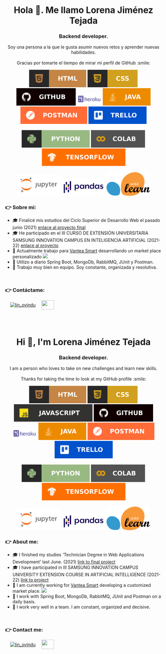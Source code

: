 <h1 align="center">Hola 👋. Me llamo Lorena Jiménez Tejada</h1>
<h3 align="center">Backend developer.</h3>
<div align="center"> Soy una persona a la que le gusta asumir nuevos retos y aprender nuevas habilidades.</div>
<br>
<div size='20px' align="center"> Gracias por tomarte el tiempo de mirar mi perfil de GitHub :smile: </div>

<p>
<div align="center">
  <img src="https://github.com/LorenaDeveloper/LorenaDeveloper/blob/main/budgets/html.svg">
  <img src="https://github.com/LorenaDeveloper/LorenaDeveloper/blob/main/budgets/css.svg">
  <img src="https://github.com/LorenaDeveloper/LorenaDeveloper/blob/main/budgets/github.svg">
  <img height = '40px' src="https://github.com/LorenaDeveloper/LorenaDeveloper/blob/main/budgets/heroku.svg">
  <img src="https://github.com/LorenaDeveloper/LorenaDeveloper/blob/main/budgets/java.svg">
  <img src="https://github.com/LorenaDeveloper/LorenaDeveloper/blob/main/budgets/postman.svg">
  <img src="https://github.com/LorenaDeveloper/LorenaDeveloper/blob/main/budgets/trello.svg">
    <br><br>
  <img src="https://github.com/LorenaDeveloper/LorenaDeveloper/blob/main/budgets/python.svg">
  <img src="https://github.com/LorenaDeveloper/LorenaDeveloper/blob/main/budgets/colab.svg">
  <img src="https://github.com/LorenaDeveloper/LorenaDeveloper/blob/main/budgets/tensorflow.svg">
    <br><br>
  <img width = '140px' src="https://github.com/LorenaDeveloper/LorenaDeveloper/blob/main/budgets/jupyter.svg">
  <img width = '140px' src="https://github.com/LorenaDeveloper/LorenaDeveloper/blob/main/budgets/pandas.png">
  <img width = '140px' src="https://github.com/LorenaDeveloper/LorenaDeveloper/blob/main/budgets/scikitlearn.png">
</div>
</p>

###  👉 Sobre mi:
- 🎓 Finalicé mis estudios del Ciclo Superior de Desarrollo Web el pasado junio (2021) [enlace al proyecto final](https://github.com/LorenaDeveloper/nice-tidy-project)
- 🎓 He participado en el III CURSO DE EXTENSIÓN UNIVERSITARIA SAMSUNG INNOVATION CAMPUS EN INTELIGENCIA ARTIFICIAL (2021-22) [enlace al proyecto](https://github.com/LorenaDeveloper/Iris-Eye)
- 🏦 Actualmente trabajo para [Vantea Smart](https://www.linkedin.com/company/vanteasmart) desarrollando un market place personalizado
      <img src="https://media.giphy.com/media/WUlplcMpOCEmTGBtBW/giphy.gif" width="30">
- 🤔 Utilizo a diario Spring Boot, MongoDb, RabbitMQ, JUnit y Postman.
- 👯 Trabajo muy bien en equipo. Soy constante, organizada y resolutiva.

<br>

###  👉 Contáctame:
&nbsp;&nbsp;&nbsp;&nbsp;<a href="https://www.linkedin.com/in/lorena-jiménez-tejada-966611176" target="blank"><img align="center" src="https://image.flaticon.com/icons/png/128/174/174857.png" alt="lin_ovindu" height="30" width="40" /></a> <span>&nbsp;&nbsp;&nbsp;</span> <a href = "mailto: developerlorena@gmail.com"><img align="center" src="https://seeklogo.com/images/G/gmail-new-2020-logo-32DBE11BB4-seeklogo.com.png" height="30" width="40" /></a>

<br><br>

<h1 align="center">Hi 👋, I'm Lorena Jiménez Tejada</h1>
<h3 align="center">Backend developer.</h3>
<div align="center"> I am a person who loves to take on new challenges and learn new skills.</div>
<br>
<div size='20px' align="center"> Thanks for taking the time to look at my GitHub profile :smile: </div>

<p>
<div align="center">
  <img src="https://github.com/LorenaDeveloper/LorenaDeveloper/blob/main/budgets/html.svg">
  <img src="https://github.com/LorenaDeveloper/LorenaDeveloper/blob/main/budgets/css.svg">
  <img src="https://github.com/LorenaDeveloper/LorenaDeveloper/blob/main/budgets/javascript.svg">
  <img src="https://github.com/LorenaDeveloper/LorenaDeveloper/blob/main/budgets/github.svg">
  <img height = '40px' src="https://github.com/LorenaDeveloper/LorenaDeveloper/blob/main/budgets/heroku.svg">
  <img src="https://github.com/LorenaDeveloper/LorenaDeveloper/blob/main/budgets/java.svg">
  <img src="https://github.com/LorenaDeveloper/LorenaDeveloper/blob/main/budgets/postman.svg">
  <img src="https://github.com/LorenaDeveloper/LorenaDeveloper/blob/main/budgets/trello.svg">
    <br><br>
  <img src="https://github.com/LorenaDeveloper/LorenaDeveloper/blob/main/budgets/python.svg">
  <img src="https://github.com/LorenaDeveloper/LorenaDeveloper/blob/main/budgets/colab.svg">
  <img src="https://github.com/LorenaDeveloper/LorenaDeveloper/blob/main/budgets/tensorflow.svg">
    <br><br>
  <img width = '140px' src="https://github.com/LorenaDeveloper/LorenaDeveloper/blob/main/budgets/jupyter.svg">
  <img width = '140px' src="https://github.com/LorenaDeveloper/LorenaDeveloper/blob/main/budgets/pandas.png">
  <img width = '140px' src="https://github.com/LorenaDeveloper/LorenaDeveloper/blob/main/budgets/scikitlearn.png">
</div>
</p>

###  👉 About me:
- 🎓 I finished my studies 'Technician Degree in Web Applications Development' last June. (2021) [link to final project](https://github.com/LorenaDeveloper/nice-tidy-project)
- 🎓 I have participated in III SAMSUNG INNOVATION CAMPUS UNIVERSITY EXTENSION COURSE IN ARTIFICIAL INTELLIGENCE (2021-22) [link to project](https://github.com/LorenaDeveloper/Iris-Eye)
- 🏦 I am currently working for [Vantea Smart](https://www.linkedin.com/company/vanteasmart) developing a customized market place. 
      <img src="https://media.giphy.com/media/WUlplcMpOCEmTGBtBW/giphy.gif" width="30">
- 🤔 I work with Spring Boot, MongoDb, RabbitMQ, JUnit and Postman on a daily basis.
- 👯 I work very well in a team. I am constant, organized and decisive.

<br>

###  👉 Contact me:
&nbsp;&nbsp;&nbsp;&nbsp;<a href="https://www.linkedin.com/in/lorena-jiménez-tejada-966611176" target="blank"><img align="center" src="https://image.flaticon.com/icons/png/128/174/174857.png" alt="lin_ovindu" height="30" width="40" /></a> <span>&nbsp;&nbsp;&nbsp;</span> <a href = "mailto: developerlorena@gmail.com"><img align="center" src="https://seeklogo.com/images/G/gmail-new-2020-logo-32DBE11BB4-seeklogo.com.png" height="30" width="40" /></a>


